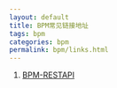 ```yaml
---
layout: default
title: BPM常见链接地址
tags: bpm
categories: bpm
permalink: bpm/links.html
---
```


1. [BPM-RESTAPI](http://limix520:9080/bpmrest-ui/)

